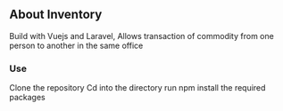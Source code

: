 ## About Inventory

Build with Vuejs and Laravel, 
Allows transaction of commodity from one person to another in the same office


### Use

Clone the repository
Cd into the directory
run npm install the required packages

